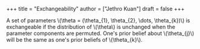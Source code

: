 +++
title = "Exchangeability"
author = ["Jethro Kuan"]
draft = false
+++

A set of parameters \\(\theta = (\theta\_{1}, \theta\_{2}, \dots, \theta\_{k})\\) is exchangeable if the distribution of \\(\theta\\) is unchanged when the parameter components are permuted. One's prior belief about \\(\theta\_{j}\\) will be the same as one's prior beliefs of \\(\theta\_{k}\\).
